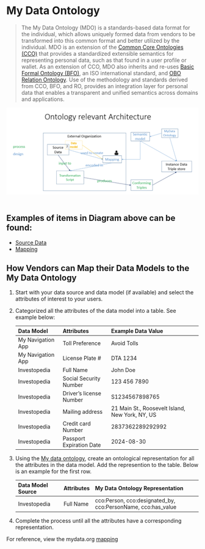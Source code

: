 # My Data Ontology
> The My Data Ontology (MDO) is a standards-based data format for the individual, which allows uniquely formed data from vendors to be transformed into this common format and better utilized by the individual.  MDO is an extension of the [Common Core Ontologies (CCO)](https://github.com/CommonCoreOntology/CommonCoreOntologies) that provides a standardized extensible semantics for representing personal data, such as that found in a user profile or wallet. As an extension of CCO, MDO also inherits and re-uses [Basic Formal Ontology (BFO)](https://github.com/BFO-ontology/BFO), an ISO international standard, and [OBO Relation Ontology](https://github.com/oborel/obo-relations). Use of the methodology and standards derived from CCO, BFO, and RO, provides an integration layer for personal data that enables a transparent and unified semantics across domains and applications.

![Ontology Archetecture](./onto_arch.png)
<br/>
<br/>

## Examples of items in Diagram above can be found:
- [Source Data](https://github.com/I-AM-project/my-data-ontology/blob/master/dev/my-data-org-source-data.csv)
- [Mapping](https://github.com/I-AM-project/my-data-ontology/blob/master/dev/my-data-org-source-data.csv)
## How Vendors can Map their Data Models to the My Data Ontology
1. Start with your data source and data model (if available) and select the attributes of interest to your users.
2. Categorized all the attributes of the data model into a table. See example below:

    | Data Model   | Attributes              | Example Data Value |
    | ------------ | ----------------------- | ------|
    | My Navigation App | Toll Preference | Avoid Tolls |
    | My Navigation App | License Plate # | DTA 1234 |  
    | Investopedia | Full Name               | John Doe |
    | Investopedia | Social Security Number  | 123 456 7890 |
    | Investopedia | Driver’s license Number      | S1234567898765 |
    | Investopedia | Mailing address         | 21 Main St., Roosevelt Island, New York, NY, US |
    | Investopedia | Credit card Number | 2837362289292992 |
    | Investopedia | Passport Expiration Date    | 2024-08-30 |


3. Using the [My data ontology](https://github.com/I-AM-project/my-data-ontology/blob/master/MyDataOntology.ttl), create an ontological representation for all the attributes in the data model. Add the represention to the table. Below is an example for the first row. 

    | Data Model Source   | Attributes | My Data Ontology Representation                                   |
    | ------------ | ---------- | ----------------------------------------------------------------- |
    | Investopedia | Full Name  | cco:Person, cco:designated_by, cco:PersonName, cco:has_value |

4. Complete the process until all the attributes have a corresponding representation. 
   
For reference, view the mydata.org [mapping](https://github.com/I-AM-project/my-data-ontology/blob/master/dev/mapping-mydata_org-mdo.csv) 
